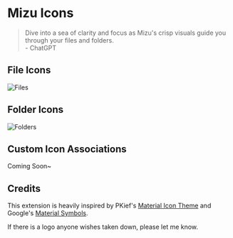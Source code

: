 # Mizu Icons

> Dive into a sea of clarity and focus as Mizu's crisp visuals guide you through
> your files and folders.\
> \- ChatGPT

## File Icons

![Files](https://codeberg.org/cdfzo/mizu/raw/branch/main/media/files.png)

## Folder Icons

![Folders](https://codeberg.org/cdfzo/mizu/raw/branch/main/media/folders.png)

## Custom Icon Associations

Coming Soon~

## Credits

This extension is heavily inspired by PKief's [Material Icon Theme] and
Google's [Material Symbols].

If there is a logo anyone wishes taken down,
please let me know.

[Material Icon Theme]: https://github.com/PKief/vscode-material-icon-theme
[Material Symbols]: https://github.com/google/material-design-icons
